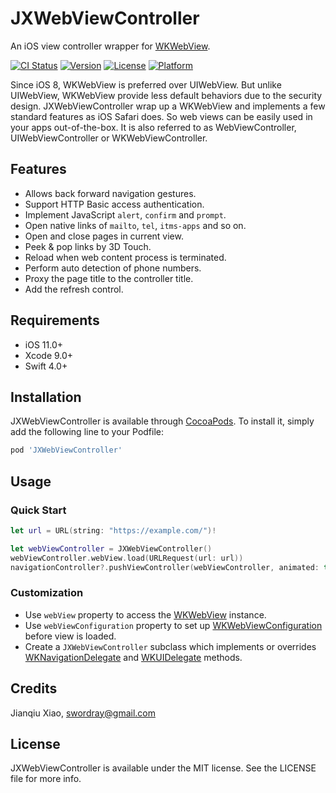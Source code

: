 # JXWebViewController

An iOS view controller wrapper for [WKWebView](https://developer.apple.com/documentation/webkit/wkwebview).

[![CI Status](http://img.shields.io/travis/swordray/JXWebViewController.svg?style=flat)](https://travis-ci.org/swordray/JXWebViewController)
[![Version](https://img.shields.io/cocoapods/v/JXWebViewController.svg?style=flat)](http://cocoapods.org/pods/JXWebViewController)
[![License](https://img.shields.io/cocoapods/l/JXWebViewController.svg?style=flat)](http://cocoapods.org/pods/JXWebViewController)
[![Platform](https://img.shields.io/cocoapods/p/JXWebViewController.svg?style=flat)](http://cocoapods.org/pods/JXWebViewController)

Since iOS 8, WKWebView is preferred over UIWebView. But unlike UIWebView, WKWebView provide less default behaviors due to the security design. JXWebViewController wrap up a WKWebView and implements a few standard features as iOS Safari does. So web views can be easily used in your apps out-of-the-box. It is also referred to as WebViewController, UIWebViewController or WKWebViewController.

## Features

* Allows back forward navigation gestures.
* Support HTTP Basic access authentication.
* Implement JavaScript `alert`, `confirm` and `prompt`.
* Open native links of `mailto`, `tel`, `itms-apps` and so on.
* Open and close pages in current view.
* Peek & pop links by 3D Touch.
* Reload when web content process is terminated.
* Perform auto detection of phone numbers.
* Proxy the page title to the controller title.
* Add the refresh control.

## Requirements

* iOS 11.0+
* Xcode 9.0+
* Swift 4.0+

## Installation

JXWebViewController is available through [CocoaPods](http://cocoapods.org). To install
it, simply add the following line to your Podfile:

```ruby
pod 'JXWebViewController'
```

## Usage

### Quick Start

```swift
let url = URL(string: "https://example.com/")!

let webViewController = JXWebViewController()
webViewController.webView.load(URLRequest(url: url))
navigationController?.pushViewController(webViewController, animated: true)
```

### Customization

* Use `webView` property to access the [WKWebView](https://developer.apple.com/documentation/webkit/wkwebview) instance.
* Use `webViewConfiguration` property to set up [WKWebViewConfiguration](https://developer.apple.com/documentation/webkit/wkwebviewconfiguration) before view is loaded.
* Create a `JXWebViewController` subclass which implements or overrides [WKNavigationDelegate](https://developer.apple.com/documentation/webkit/wknavigationdelegate) and [WKUIDelegate](https://developer.apple.com/documentation/webkit/wkuidelegate) methods.

## Credits

Jianqiu Xiao, swordray@gmail.com

## License

JXWebViewController is available under the MIT license. See the LICENSE file for more info.
